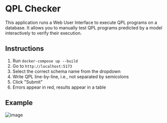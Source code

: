 # QPL Checker

This application runs a Web User Interface to execute QPL programs on a database.
It allows you to manually test QPL programs predicted by a model interactively to verify their execution.

## Instructions

1. Run `docker-compose up --build`
2. Go to `http://localhost:5173`
3. Select the correct schema name from the dropdown
4. Write QPL line-by-line, i.e., not separated by semicolons
5. Click "Submit"
6. Errors appear in red, results appear in a table

## Example

![image](https://github.com/bgunlp/qpl/assets/3891274/7cec119f-0290-43b3-ba9f-cca23ef2b04f)
